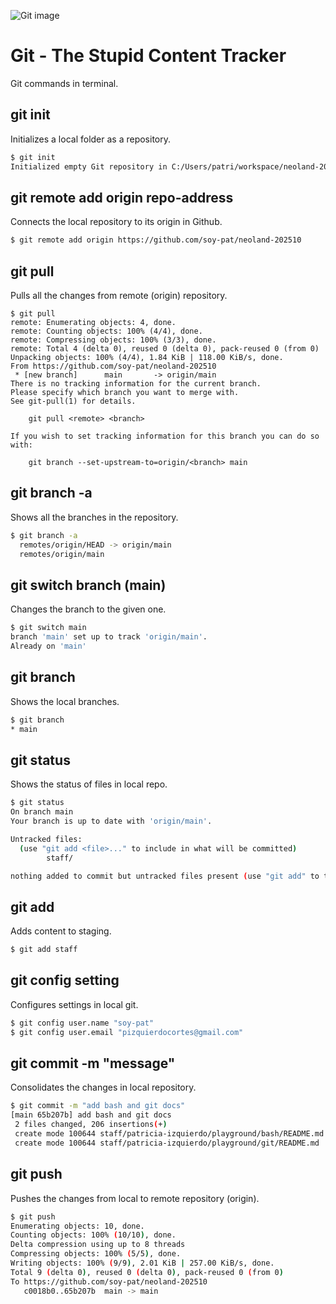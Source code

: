 ![Git image](https://upload.wikimedia.org/wikipedia/commons/thumb/e/e0/Git-logo.svg/1200px-Git-logo.svg.png)

# Git - The Stupid Content Tracker

Git commands in terminal.

## git init

Initializes a local folder as a repository.

```bash
$ git init
Initialized empty Git repository in C:/Users/patri/workspace/neoland-202510/.git/
```

## git remote add origin repo-address

Connects the local repository to its origin in Github.

```bash
$ git remote add origin https://github.com/soy-pat/neoland-202510
```

## git pull

Pulls all the changes from remote (origin) repository.

```
$ git pull
remote: Enumerating objects: 4, done.
remote: Counting objects: 100% (4/4), done.
remote: Compressing objects: 100% (3/3), done.
remote: Total 4 (delta 0), reused 0 (delta 0), pack-reused 0 (from 0)
Unpacking objects: 100% (4/4), 1.84 KiB | 118.00 KiB/s, done.
From https://github.com/soy-pat/neoland-202510
 * [new branch]      main       -> origin/main
There is no tracking information for the current branch.
Please specify which branch you want to merge with.
See git-pull(1) for details.

    git pull <remote> <branch>

If you wish to set tracking information for this branch you can do so with:

    git branch --set-upstream-to=origin/<branch> main
```

## git branch -a

Shows all the branches in the repository.

```bash
$ git branch -a
  remotes/origin/HEAD -> origin/main
  remotes/origin/main
```

## git switch branch (main)

Changes the branch to the given one.

```bash
$ git switch main
branch 'main' set up to track 'origin/main'.
Already on 'main'
```

## git branch

Shows the local branches.

```bash
$ git branch
* main
```

## git status

Shows the status of files in local repo.

```bash
$ git status
On branch main
Your branch is up to date with 'origin/main'.

Untracked files:
  (use "git add <file>..." to include in what will be committed)
        staff/

nothing added to commit but untracked files present (use "git add" to track)
```

## git add

Adds content to staging.

```bash
$ git add staff
```

## git config setting

Configures settings in local git.

```sh
$ git config user.name "soy-pat"
$ git config user.email "pizquierdocortes@gmail.com"
```

## git commit -m "message"

Consolidates the changes in local repository.

```bash
$ git commit -m "add bash and git docs"
[main 65b207b] add bash and git docs
 2 files changed, 206 insertions(+)
 create mode 100644 staff/patricia-izquierdo/playground/bash/README.md
 create mode 100644 staff/patricia-izquierdo/playground/git/README.md
```

## git push

Pushes the changes from local to remote repository (origin).

```bash
$ git push
Enumerating objects: 10, done.
Counting objects: 100% (10/10), done.
Delta compression using up to 8 threads
Compressing objects: 100% (5/5), done.
Writing objects: 100% (9/9), 2.01 KiB | 257.00 KiB/s, done.
Total 9 (delta 0), reused 0 (delta 0), pack-reused 0 (from 0)
To https://github.com/soy-pat/neoland-202510
   c0018b0..65b207b  main -> main
```
